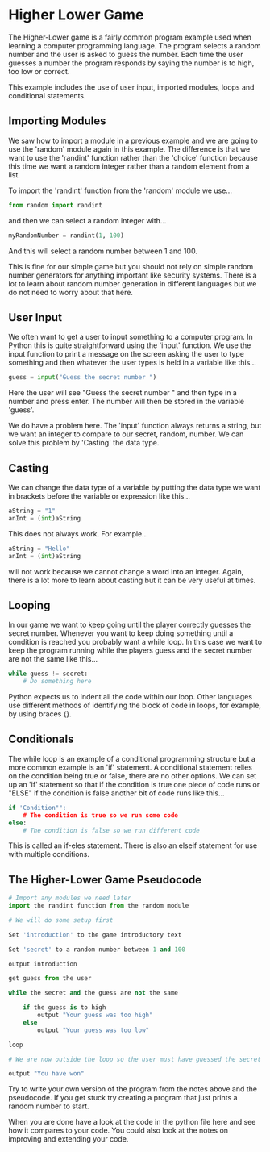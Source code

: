 # Higher Lower Game

The Higher-Lower game is a fairly common program example used when learning a computer programming language. The program selects a random number and the user is asked to guess the number. Each time the user guesses a number the program responds by saying the number is to high, too low or correct.

This example includes the use of user input, imported modules, loops and conditional statements.

## Importing Modules

We saw how to import a module in a previous example and we are going to use the 'random' module again in this example. The difference is that we want to use the 'randint' function rather than the 'choice' function because this time we want a random integer rather than a random element from a list.

To import the 'randint' function from the 'random' module we use...

```python
from random import randint
```

and then we can select a random integer with...

```python
myRandomNumber = randint(1, 100)
```

And this will select a random number between 1 and 100.

This is fine for our simple game but you should not rely on simple random number generators for anything important like security systems. There is a lot to learn about random number generation in different languages but we do not need to worry about that here.

## User Input

We often want to get a user to input something to a computer program. In Python this is quite straightforward using the 'input' function. We use the input function to print a message on the screen asking the user to type something and then whatever the user types is held in a variable like this...

```python
guess = input("Guess the secret number ")
```

Here the user will see "Guess the secret number " and then type in a number and press enter. The number will then be stored in the variable 'guess'.

We do have a problem here. The 'input' function always returns a string, but we want an integer to compare to our secret, random, number. We can solve this problem by 'Casting' the data type.

## Casting

We can change the data type of a variable by putting the data type we want in brackets before the variable or expression like this...

```python
aString = "1"
anInt = (int)aString
```

This does not always work. For example...

```python
aString = "Hello"
anInt = (int)aString
```

will not work because we cannot change a word into an integer. Again, there is a lot more to learn about casting but it can be very useful at times.

## Looping

In our game we want to keep going until the player correctly guesses the secret number. Whenever you want to keep doing something until a condition is reached you probably want a while loop. In this case we want to keep the program running while the players guess and the secret number are not the same like this...

```python
while guess != secret:
    # Do something here
```

Python expects us to indent all the code within our loop. Other languages use different methods of identifying the block of code in loops, for example, by using braces {}.

## Conditionals

The while loop is an example of a conditional programming structure but a more common example is an 'if' statement. A conditional statement relies on the condition being true or false, there are no other options. We can set up an 'if' statement so that if the condition is true one piece of code runs or "ELSE" if the condition is false another bit of code runs like this...

```python
if 'Condition"":
    # The condition is true so we run some code
else:
	# The condition is false so we run different code
```
This is called an if-eles statement. There is also an elseif statement for use with multiple conditions.


## The Higher-Lower Game Pseudocode

```python
# Import any modules we need later
import the randint function from the random module

# We will do some setup first

Set 'introduction' to the game introductory text

Set 'secret' to a random number between 1 and 100

output introduction

get guess from the user

while the secret and the guess are not the same

	if the guess is to high
		output "Your guess was too high"
	else
		output "Your guess was too low"

loop

# We are now outside the loop so the user must have guessed the secret number

output "You have won"
```

Try to write your own version of the program from the notes above and the pseudocode. If you get stuck try creating a program that just prints a random number to start.

When you are done have a look at the code in the python file here and see how it compares to your code. You could also look at the notes on improving and extending your code.